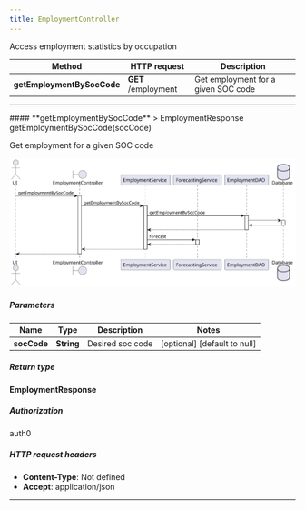 ```yaml
---
title: EmploymentController
---
```


Access employment statistics by occupation

| Method | HTTP request | Description |
|------------- | ------------- | -------------|
| **getEmploymentBySocCode** | **GET** /employment | Get employment for a given SOC code |



<hr/>
#### **getEmploymentBySocCode**
> EmploymentResponse getEmploymentBySocCode(socCode)

Get employment for a given SOC code

![sequence diagram](/diagrams/EmploymentController-getEmploymentBySocCode-sequence.svg)

##### Parameters

|Name | Type | Description  | Notes |
|------------- | ------------- | ------------- | -------------|
| **socCode** | **String**| Desired soc code | [optional] [default to null] |

##### Return type

**EmploymentResponse**

##### Authorization

auth0

##### HTTP request headers

- **Content-Type**: Not defined
- **Accept**: application/json

<hr/>